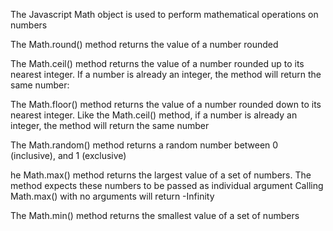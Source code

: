 
The Javascript Math object is used to perform mathematical operations on numbers

The Math.round() method returns the value of a number rounded

The Math.ceil() method returns the value of a number rounded up
to its nearest integer. If a number is already an integer, the method
will return the same number:

The Math.floor() method returns the value of a number rounded
down to its nearest integer. Like the Math.ceil() method, if a
number is already an integer, the method will return the same
number

The Math.random() method returns a random number between 0
(inclusive), and 1 (exclusive)

he Math.max() method returns the largest value of a set of numbers. The method expects these numbers to be passed as individual
argument
Calling Math.max() with no arguments will return -Infinity

The Math.min() method returns the smallest value of a set of
numbers